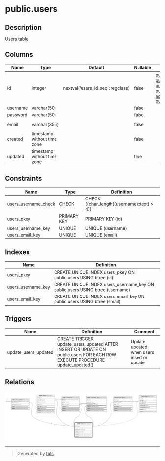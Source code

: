 # public.users

## Description

Users table

## Columns

| Name | Type | Default | Nullable | Children | Parents | Comment |
| ---- | ---- | ------- | -------- | -------- | ------- | ------- |
| id | integer | nextval('users_id_seq'::regclass) | false | [public.user_options](public.user_options.md) [public.posts](public.posts.md) [public.comments](public.comments.md) [public.comment_stars](public.comment_stars.md) [administrator.blogs](administrator.blogs.md) [public.logs](public.logs.md) |  |  |
| username | varchar(50) |  | false |  |  |  |
| password | varchar(50) |  | false |  |  |  |
| email | varchar(355) |  | false |  |  | ex. user@example.com |
| created | timestamp without time zone |  | false |  |  |  |
| updated | timestamp without time zone |  | true |  |  |  |

## Constraints

| Name | Type | Definition |
| ---- | ---- | ---------- |
| users_username_check | CHECK | CHECK ((char_length((username)::text) > 4)) |
| users_pkey | PRIMARY KEY | PRIMARY KEY (id) |
| users_username_key | UNIQUE | UNIQUE (username) |
| users_email_key | UNIQUE | UNIQUE (email) |

## Indexes

| Name | Definition |
| ---- | ---------- |
| users_pkey | CREATE UNIQUE INDEX users_pkey ON public.users USING btree (id) |
| users_username_key | CREATE UNIQUE INDEX users_username_key ON public.users USING btree (username) |
| users_email_key | CREATE UNIQUE INDEX users_email_key ON public.users USING btree (email) |

## Triggers

| Name | Definition | Comment |
| ---- | ---------- | ------- |
| update_users_updated | CREATE TRIGGER update_users_updated AFTER INSERT OR UPDATE ON public.users FOR EACH ROW EXECUTE PROCEDURE update_updated() | Update updated when users insert or update |

## Relations

![er](public.users.png)

---

> Generated by [tbls](https://github.com/k1LoW/tbls)

